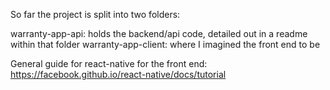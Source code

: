 So far the project is split into two folders:

warranty-app-api: holds the backend/api code, detailed out in a readme within
    that folder
warranty-app-client: where I imagined the front end to be


General guide for react-native for the front end:
    https://facebook.github.io/react-native/docs/tutorial
